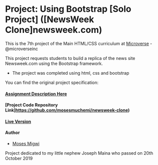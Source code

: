 # Project: Using Bootstrap [Solo Project] ([NewsWeek Clone]newsweek.com)

This is the 7th project of the Main HTML/CSS curriculum at [Microverse](https://www.microverse.org/) - @microverseinc

This project requests students to build a replica of the news site Newsweek.com using the Bootstrap framework.

* The project was completed using html, css and bootstrap 

You can find the original project specification:

#### [Assignment Description Here](https://www.theodinproject.com/courses/html5-and-css3/lessons/using-bootstrap)

#### [Project Code Repository Link]https://github.com/mosesmuchemi/newsweek-clone)

#### [Live Version](#)

#### Author

* [Moses Migwi](https://github.com/mosesmuchemi)

Project dedicated to my little nephew Joseph Maina who passed on 20th October 2019